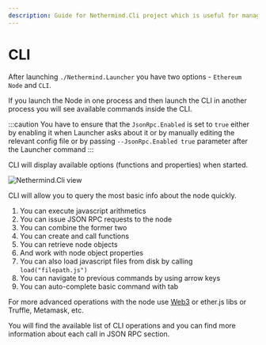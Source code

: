 ```yaml
---
description: Guide for Nethermind.Cli project which is useful for managing your node
---
```


# CLI

After launching `./Nethermind.Launcher` you have two options - `Ethereum Node` and `CLI`.

If you launch the Node in one process and then launch the CLI in another process you will see available commands inside
the CLI.

:::caution
You have to ensure that the `JsonRpc.Enabled` is set to `true` either by enabling it when Launcher asks about it or by
manually editing the relevant config file or by passing `--JsonRpc.Enabled true` parameter after the Launcher command
:::

CLI will display available options \(functions and properties\) when started.

![Nethermind.Cli view](/img/image(6).png)

CLI will allow you to query the most basic info about the node quickly.

1. You can execute javascript arithmetics
2. You can issue JSON RPC requests to the node
3. You can combine the former two
4. You can create and call functions
5. You can retrieve node objects
6. And work with node object properties
7. You can also load javascript files from disk by calling `load("filepath.js")`
8. You can navigate to previous commands by using arrow keys
9. You can auto-complete basic command with tab

For more advanced operations with the node use [Web3](https://nethermind.readthedocs.io/en/latest/web3.html) or ether.js
libs or Truffle, Metamask, etc.

You will find the available list of CLI operations and you can find more information about each call in JSON RPC
section.

